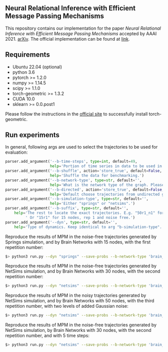 ## Neural Relational Inference with Efficient Message Passing Mechanisms

This repository contains our implementation for the paper *Neural Relational Inference with Efficient Message Passing Mechanisms* accepted by AAAI 2021. [arXiv](https://arxiv.org/pdf/2101.09486). The official implementation can be found at [link](https://github.com/hilbert9221/NRI-MPM).

## Requirements

- Ubuntu 22.04 (optional)
- python 3.6
- pytorch >= 1.2.0
- numpy >= 1.14.5
- scipy >= 1.1.0
- torch-geometric >= 1.3.2
- CUDA 10.0
- sklearn >= 0.0.post1

Please follow the instructions in the [official site](https://github.com/rusty1s/pytorch_geometric) to successfully install torch-geometric.



## Run experiments

In general, following args are used to select the trajectories to be used for evaluation:

```python
parser.add_argument('--b-time-steps', type=int, default=49,
                    help='Portion of time series in data to be used in benchmarking. Min = 5, Max = 49')
parser.add_argument('--b-shuffle', action='store_true', default=False,
                    help='Shuffle the data for benchmarking.')
parser.add_argument('--b-network-type', type=str, default='',
                    help='What is the network type of the graph. Please choose from: "brain_networks", "chemical_reaction_networks_in_atmosphere", "food_webs", "gene_coexpression_networks", "gene_regulatory_networks", "intercellular_networks", "landscape_networks", "man-made_organic_reaction_networks", "reaction_networks_inside_living_organism", "social_networks", "vascular_networks".')
parser.add_argument('--b-directed', action='store_true', default=False,
                    help='Default choose trajectories from undirected graphs. Use default only when running experiments on trajectories with gene_coexpression_networks and landscape_networks.')
parser.add_argument('--b-simulation-type', type=str, default='',
                    help='Either "springs" or "netsims".')
parser.add_argument('--b-suffix', type=str, default='',
    help='The rest to locate the exact trajectories. E.g. "50r1_n1" for 50 nodes, rep 1 and noise level 1.'
         ' Or "15r1" for 15 nodes, rep 1 and noise free.')
parser.add_argument('--dyn', type=str, default='',
    help='Type of dynamics. Keep identical to arg "b-simulation-type".')
```



Reproduce the results of MPM in the noise-free trajectories generated by Springs simulation, and by Brain Networks with 15 nodes, with the first repetition number:

```bash
$> python3 run.py --dyn "springs" --save-probs --b-network-type 'brain_networks' --b-directed --b-simulation-type 'springs' --b-suffix '15r1' --epochs 600 --b-shuffle
```

Reproduce the results of MPM in the noise-free trajectories generated by NetSims simulation, and by Brain Networks with 30 nodes, with the second repetition number:

```bash
$> python3 run.py --dyn "netsims" --save-probs --b-network-type 'brain_networks' --b-directed --b-simulation-type 'netsims' --b-suffix '30r2' --epochs 600 --b-shuffle
```

Reproduce the results of MPM in the noisy trajectories generated by NetSims simulation, and by Brain Networks with 50 nodes, with the third repetition number, with two levels of added Gaussian noise:

```bash
$> python3 run.py --dyn "netsims" --save-probs --b-network-type 'brain_networks' --b-directed --b-simulation-type 'netsims' --b-suffix '50r3_n2' --epochs 600
```

Reproduce the results of MPM in the noise-free trajectories generated by NetSims simulation, by Brain Networks with 30 nodes, with the second repetition number, and with 5 time steps:

```bash
$> python3 run.py --dyn "netsims" --save-probs --b-network-type 'brain_networks' --b-directed --b-simulation-type 'netsims' --b-suffix '30r2' --epochs 600 --b-time-steps 5 --b-shuffle
```

